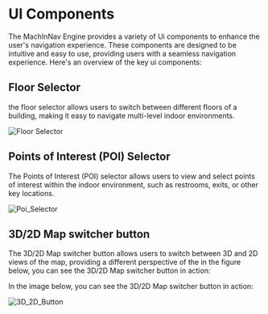 # UI Components

The MachInNav Engine provides a variety of Ui components to enhance the user's navigation experience. These components are designed to be intuitive and easy to use, providing users with a seamless navigation experience.
Here's an overview of the key ui components:

## Floor Selector
the floor selector allows users to switch between different floors of a building,
making it easy to navigate multi-level indoor environments.

![Floor Selector](https://github.com/KvRae/MachInNav-Engine-Docs/assets/58667227/1f05d680-3737-4983-bf73-d6d148389fbf)


## Points of Interest (POI) Selector
The Points of Interest (POI) selector allows users to view and select points of interest within the indoor environment, such as restrooms, exits, or other key locations.

![Poi_Selector](https://github.com/KvRae/MachInNav-Engine-Docs/assets/58667227/24492e3e-8950-4959-ad7b-0536cfc27605)


## 3D/2D Map switcher button
The 3D/2D Map switcher button allows users to switch between 3D and 2D views of the map, providing a different perspective of the in
the figure below, you can see the 3D/2D Map switcher button in action:

In the image below, you can see the 3D/2D Map switcher button in action:

![3D_2D_Button](https://github.com/KvRae/MachInNav-Engine-Docs/assets/58667227/ed32b7b1-bd5d-4cf6-8341-5d5795eb9575)
